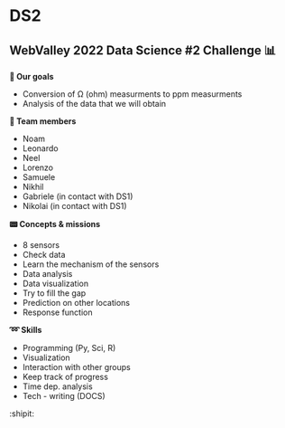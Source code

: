 # DS2

WebValley 2022 Data Science #2 Challenge :bar_chart:
---
**:pushpin: Our goals**
- Conversion of Ω (ohm) measurments to ppm measurments
- Analysis of the data that we will obtain

**:man: Team members**
- Noam
- Leonardo
- Neel
- Lorenzo
- Samuele
- Nikhil
- Gabriele (in contact with DS1)
- Nikolai (in contact with DS1)

**:pager: Concepts & missions**
- 8 sensors
- Check data
- Learn the mechanism of the sensors
- Data analysis
- Data visualization
- Try to fill the gap
- Prediction on other locations
- Response function

**:loop: Skills**
- Programming (Py, Sci, R)
- Visualization
- Interaction with other groups
- Keep track of progress
- Time dep. analysis
- Tech - writing (DOCS)


:shipit:
